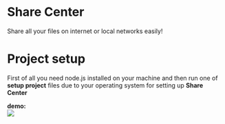 # Share Center
Share all your files on internet or local networks easily!

# Project setup
First of all you need node.js installed on your machine and then run one of <b>setup project</b> files due to your operating system for setting up <b>Share Center</b>

<b>demo:</b><br>
<img src="https://github.com/GamEditor/Share-Center/blob/master/demo.jpg">
